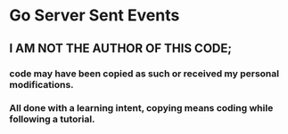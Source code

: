 # Go Server Sent Events

## I AM NOT THE AUTHOR OF THIS CODE; 
### code may have been copied as such or received my personal modifications.
### All done with a learning intent, copying means coding while following a tutorial.
